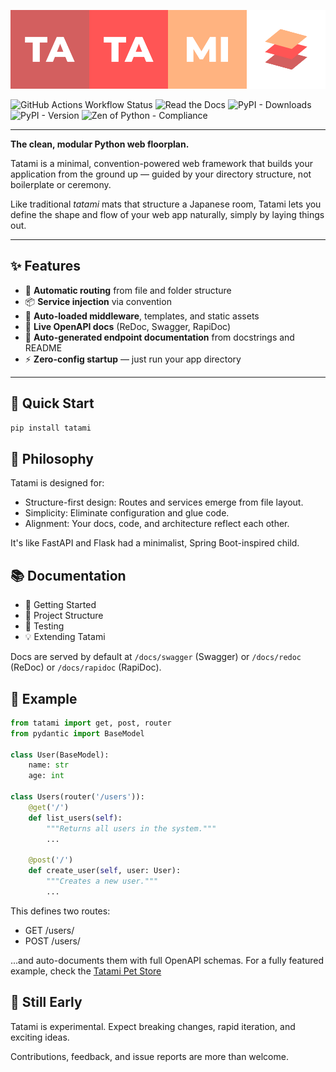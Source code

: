 ![Tatami Logo](https://raw.githubusercontent.com/ibonn/tatami/refs/heads/main/images/tatami-logo.png)

![GitHub Actions Workflow Status](https://img.shields.io/github/actions/workflow/status/ibonn/tatami/pypi-publish.yml?style=flat-square)
![Read the Docs](https://img.shields.io/readthedocs/tatami-framework?style=flat-square)
![PyPI - Downloads](https://img.shields.io/pypi/dm/tatami?style=flat-square)
![PyPI - Version](https://img.shields.io/pypi/v/tatami?style=flat-square)
![Zen of Python - Compliance](https://img.shields.io/badge/Zen_of_Python-91%25_compliant-yellow?logo=python&logoColor=white&style=flat-square)


---

**The clean, modular Python web floorplan.**

Tatami is a minimal, convention-powered web framework that builds your application from the ground up — guided by your directory structure, not boilerplate or ceremony.

Like traditional *tatami* mats that structure a Japanese room, Tatami lets you define the shape and flow of your web app naturally, simply by laying things out.

---

## ✨ Features

- 🔁 **Automatic routing** from file and folder structure
- 📦 **Service injection** via convention
- 🧩 **Auto-loaded middleware**, templates, and static assets
- 📖 **Live OpenAPI docs** (ReDoc, Swagger, RapiDoc)
- 🧠 **Auto-generated endpoint documentation** from docstrings and README
- ⚡ **Zero-config startup** — just run your app directory

---

## 🚀 Quick Start

```bash
pip install tatami
```

## 🧠 Philosophy

Tatami is designed for:

* Structure-first design: Routes and services emerge from file layout.
* Simplicity: Eliminate configuration and glue code.
* Alignment: Your docs, code, and architecture reflect each other.

It's like FastAPI and Flask had a minimalist, Spring Boot-inspired child.

## 📚 Documentation

* 📖 Getting Started
* 🔧 Project Structure
* 🧪 Testing
* 💡 Extending Tatami

Docs are served by default at `/docs/swagger` (Swagger) or `/docs/redoc` (ReDoc) or `/docs/rapidoc` (RapiDoc).

## 🔌 Example
```python
from tatami import get, post, router
from pydantic import BaseModel

class User(BaseModel):
    name: str
    age: int

class Users(router('/users')):
    @get('/')
    def list_users(self):
        """Returns all users in the system."""
        ...

    @post('/')
    def create_user(self, user: User):
        """Creates a new user."""
        ...
```
This defines two routes:

* GET /users/
* POST /users/

...and auto-documents them with full OpenAPI schemas. For a fully featured example, check the [Tatami Pet Store](https://github.com/ibonn/tatami-petstore)

## 🌱 Still Early

Tatami is experimental. Expect breaking changes, rapid iteration, and exciting ideas.

Contributions, feedback, and issue reports are more than welcome.